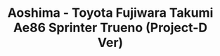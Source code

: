 ---
layout: product
title: "Aoshima - Toyota Fujiwara Takumi Ae86 Sprinter Trueno (Project-D Ver)"
price: "TBA" 
desc: "N/A"
img_path: "/assets/img/AO08133.jpg"
brand: "N/A"
available: false
special_offer: false
new: false
soon: false
cat: "010000"
subcat: "013700"
subsubcat: "0N/A"
sifra: "AO08133"
popular: false
---